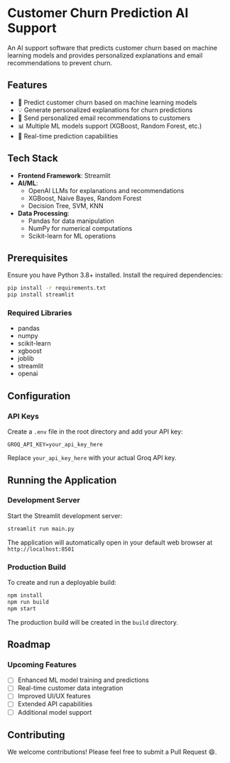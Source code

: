 # Customer Churn Prediction AI Support

An AI support software that predicts customer churn based on machine learning models and provides personalized explanations and email recommendations to prevent churn.

## Features

- 🔮 Predict customer churn based on machine learning models
- 💡 Generate personalized explanations for churn predictions
- 📧 Send personalized email recommendations to customers
- 📊 Multiple ML models support (XGBoost, Random Forest, etc.)
- 🎯 Real-time prediction capabilities

## Tech Stack

- **Frontend Framework**: Streamlit
- **AI/ML**:
  - OpenAI LLMs for explanations and recommendations
  - XGBoost, Naive Bayes, Random Forest
  - Decision Tree, SVM, KNN
- **Data Processing**:
  - Pandas for data manipulation
  - NumPy for numerical computations
  - Scikit-learn for ML operations

## Prerequisites

Ensure you have Python 3.8+ installed. Install the required dependencies:

```bash
pip install -r requirements.txt
pip install streamlit
```

### Required Libraries
- pandas
- numpy
- scikit-learn
- xgboost
- joblib
- streamlit
- openai

## Configuration

### API Keys
Create a `.env` file in the root directory and add your API key:

```env
GROQ_API_KEY=your_api_key_here
```

Replace `your_api_key_here` with your actual Groq API key.

## Running the Application

### Development Server

Start the Streamlit development server:

```bash
streamlit run main.py
```

The application will automatically open in your default web browser at `http://localhost:8501`

### Production Build

To create and run a deployable build:

```bash
npm install
npm run build
npm start
```

The production build will be created in the `build` directory.

## Roadmap

### Upcoming Features
- [ ] Enhanced ML model training and predictions
- [ ] Real-time customer data integration
- [ ] Improved UI/UX features
- [ ] Extended API capabilities
- [ ] Additional model support

## Contributing

We welcome contributions! Please feel free to submit a Pull Request 😄.
